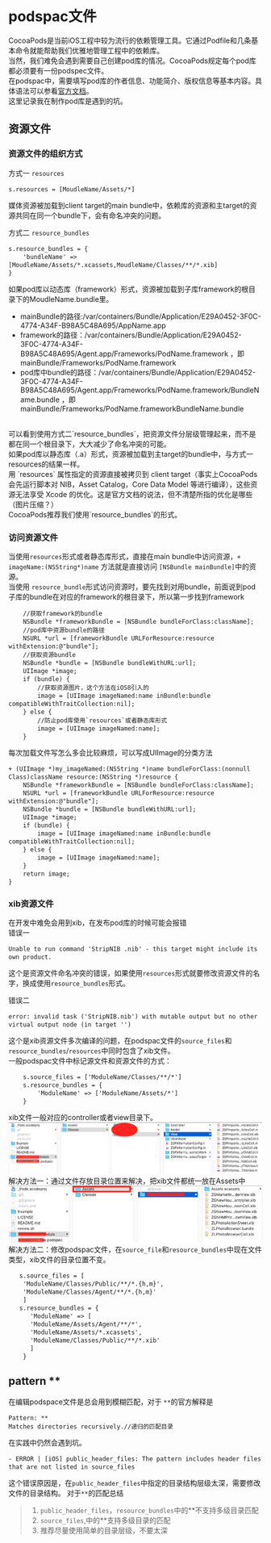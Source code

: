 # podspac文件
CocoaPods是当前iOS工程中较为流行的依赖管理工具。它通过Podfile和几条基本命令就能帮助我们优雅地管理工程中的依赖库。<br/>
当然，我们难免会遇到需要自己创建pod库的情况。CocoaPods规定每个pod库都必须要有一份podspec文件。<br/>
在podspac中，需要填写pod库的作者信息、功能简介、版权信息等基本内容。具体语法可以参看[官方文档](https://guides.cocoapods.org/syntax/podspec.html)。<br/>
这里记录我在制作pod库是遇到的坑。

## 资源文件

### 资源文件的组织方式
方式一 `resources`
```
s.resources = [MoudleName/Assets/*]
```
媒体资源被加载到client target的main bundle中，依赖库的资源和主target的资源共同在同一个bundle下，会有命名冲突的问题。

方式二 `resource_bundles`
```
s.resource_bundles = {
    'bundleName' => [MoudleName/Assets/*.xcassets,MoudleName/Classes/**/*.xib]
}
```
如果pod库以动态库（framework）形式，资源被加载到子库framework的根目录下的MoudleName.bundle里。
* mainBundle的路径:/var/containers/Bundle/Application/E29A0452-3F0C-4774-A34F-B98A5C48A695/AppName.app  
* framework的路径：/var/containers/Bundle/Application/E29A0452-3F0C-4774-A34F-B98A5C48A695/Agent.app/Frameworks/PodName.framework ，即mainBundle/Frameworks/PodName.framework  
* pod库中bundle的路径：/var/containers/Bundle/Application/E29A0452-3F0C-4774-A34F-B98A5C48A695/Agent.app/Frameworks/PodName.framework/BundleName.bundle ，即mainBundle/Frameworks/PodName.frameworkBundleName.bundle 
<br/>
可以看到使用方式二`resource_bundles`，把资源文件分层级管理起来，而不是都在同一个根目录下，大大减少了命名冲突的可能。<br/>
如果pod库以静态库（.a）形式，资源被加载到主target的bundle中，与方式一resources的结果一样。<br/>
用 `resources` 属性指定的资源直接被拷贝到 client target（事实上CocoaPods会先运行脚本对 NIB，Asset Catalog，Core Data Model 等进行编译），这些资源无法享受 Xcode 的优化。这是官方文档的说法，但不清楚所指的优化是哪些（图片压缩？）<br/>
CocoaPods推荐我们使用`resource_bundles`的形式。



### 访问资源文件
当使用`resources`形式或者静态库形式，直接在main bundle中访问资源，`+ imageName:(NSString*)name` 方法就是直接访问 `[NSBundle mainBundle]`中的资源。<br/>
当使用 `resource_bundle`形式访问资源时，要先找到对用bundle，前面说到pod子库的bundle在对应的framework的根目录下，所以第一步找到framework
```
    //获取framework的bundle
    NSBundle *frameworkBundle = [NSBundle bundleForClass:className];
    //pod库中资源bundle的路径
    NSURL *url = [frameworkBundle URLForResource:resource withExtension:@"bundle"];
    //获取资源bundle
    NSBundle *bundle = [NSBundle bundleWithURL:url];
    UIImage *image;
    if (bundle) {
        //获取资源图片，这个方法在iOS8引入的
        image = [UIImage imageNamed:name inBundle:bundle compatibleWithTraitCollection:nil];
    } else {
        //防止pod库使用`resources`或者静态库形式
        image = [UIImage imageNamed:name];
    }
```
每次加载文件写怎么多会比较麻烦，可以写成UIImage的分类方法
```
+ (UIImage *)my_imageNamed:(NSString *)name bundleForClass:(nonnull Class)className resource:(NSString *)resource {
    NSBundle *frameworkBundle = [NSBundle bundleForClass:className];
    NSURL *url = [frameworkBundle URLForResource:resource withExtension:@"bundle"];
    NSBundle *bundle = [NSBundle bundleWithURL:url];
    UIImage *image;
    if (bundle) {
        image = [UIImage imageNamed:name inBundle:bundle compatibleWithTraitCollection:nil];
    } else {
        image = [UIImage imageNamed:name];
    }
    return image;
}
```

### xib资源文件
在开发中难免会用到xib，在发布pod库的时候可能会报错<br/>
错误一
```
Unable to run command 'StripNIB .nib' - this target might include its own product.
```
这个是资源文件命名冲突的错误，如果使用`resources`形式就要修改资源文件的名字，换成使用`resource_bundles`形式。<br/>

错误二
 ```
 error: invalid task ('StripNIB.nib') with mutable output but no other virtual output node (in target '')
 ```
这个是xib资源文件多次编译的问题，在podspac文件的`source_files`和`resource_bundles`/`resources`中同时包含了xib文件。<br/>
一般podspac文件中标记源文件和资源文件的方式：
```
    s.source_files = ['ModuleName/Classes/**/*']
    s.resource_bundles = {
        'ModuleName' => ['ModuleName/Assets/*']
    }
```
xib文件一般对应的controller或者view目录下。 <br/>
![](images/ClassXib.png)
解决方法一：通过文件存放目录位置来解决，把xib文件都统一放在Assets中 <br/>
![](images/AssetXib.png)
<br/>
解决方法二：修改podspac文件，在`source_file`和`resource_bundles`中现在文件类型，xib文件的目录位置不变。
<br/>
```
   s.source_files = [
    'ModuleName/Classes/Public/**/*.{h,m}',
    'ModuleName/Classes/Agent/**/*.{h,m}'
    ]
   s.resource_bundles = {
      'ModuleName' => [
      'ModuleName/Assets/Agent/**/*',
      'ModuleName/Assets/*.xcassets',
      'ModuleName/Classes/Public/**/*.xib'
      ]
    }
```

## pattern **
在编辑podspace文件是总会用到模糊匹配，对于 `**`的官方解释是
```
Pattern: **
Matches directories recursively.//递归的匹配目录
```
在实践中仍然会遇到坑。
```
- ERROR | [iOS] public_header_files: The pattern includes header files that are not listed in source_files
```
这个错误原因是，在`public_header_files`中指定的目录结构层级太深，需要修改文件的目录结构。
对于`**`的匹配总结
> 1. `public_header_files`，`resource_bundles`中的**不支持多级目录匹配
> 2. `source_files`,中的**支持多级目录的匹配
> 3. 推荐尽量使用简单的目录层级，不要太深






